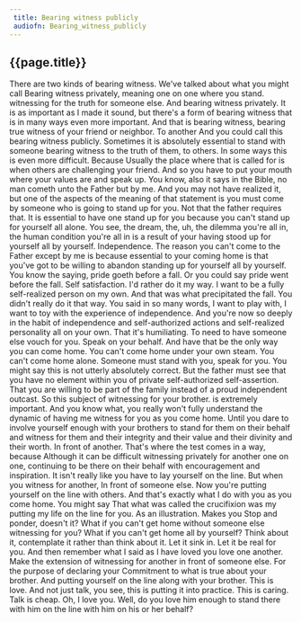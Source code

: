 ```yaml
---
 title: Bearing witness publicly
 audiofn: Bearing_witness_publicly
---
```


## {{page.title}}

There are two kinds of bearing witness. We've talked about what you
might call Bearing witness privately, meaning one on one where you
stand. witnessing for the truth for someone else. And bearing witness
privately. It is as important as I made it sound, but there's a form of
bearing witness that is in many ways even more important. And that is
bearing witness, bearing true witness of your friend or neighbor. To
another And you could call this bearing witness publicly. Sometimes it
is absolutely essential to stand with someone bearing witness to the
truth of them, to others. In some ways this is even more difficult.
Because Usually the place where that is called for is when others are
challenging your friend. And so you have to put your mouth where your
values are and speak up. You know, also it says in the Bible, no man
cometh unto the Father but by me. And you may not have realized it, but
one of the aspects of the meaning of that statement is you must come by
someone who is going to stand up for you. Not that the father requires
that. It is essential to have one stand up for you because you can't
stand up for yourself all alone. You see, the dream, the, uh, the
dilemma you're all in, the human condition you're all in is a result of
your having stood up for yourself all by yourself. Independence. The
reason you can't come to the Father except by me is because essential to
your coming home is that you've got to be willing to abandon standing up
for yourself all by yourself. You know the saying, pride goeth before a
fall. Or you could say pride went before the fall. Self satisfaction.
I'd rather do it my way. I want to be a fully self-realized person on my
own. And that was what precipitated the fall. You didn't really do it
that way. You said in so many words, I want to play with, I want to toy
with the experience of independence. And you're now so deeply in the
habit of independence and self-authorized actions and self-realized
personality all on your own. That it's humiliating. To need to have
someone else vouch for you. Speak on your behalf. And have that be the
only way you can come home. You can't come home under your own steam.
You can't come home alone. Someone must stand with you, speak for you.
You might say this is not utterly absolutely correct. But the father
must see that you have no element within you of private self-authorized
self-assertion. That you are willing to be part of the family instead of
a proud independent outcast. So this subject of witnessing for your
brother. is extremely important. And you know what, you really won't
fully understand the dynamic of having me witness for you as you come
home. Until you dare to involve yourself enough with your brothers to
stand for them on their behalf and witness for them and their integrity
and their value and their divinity and their worth. In front of another.
That's where the test comes in a way, because Although it can be
difficult witnessing privately for another one on one, continuing to be
there on their behalf with encouragement and inspiration. It isn't
really like you have to lay yourself on the line. But when you witness
for another, In front of someone else. Now you're putting yourself on
the line with others. And that's exactly what I do with you as you come
home. You might say That what was called the crucifixion was my putting
my life on the line for you. As an illustration. Makes you Stop and
ponder, doesn't it? What if you can't get home without someone else
witnessing for you? What if you can't get home all by yourself? Think
about it, contemplate it rather than think about it. Let it sink in. Let
it be real for you. And then remember what I said as I have loved you
love one another. Make the extension of witnessing for another in front
of someone else. For the purpose of declaring your Commitment to what is
true about your brother. And putting yourself on the line along with
your brother. This is love. And not just talk, you see, this is putting
it into practice. This is caring. Talk is cheap. Oh, I love you. Well,
do you love him enough to stand there with him on the line with him on
his or her behalf?


